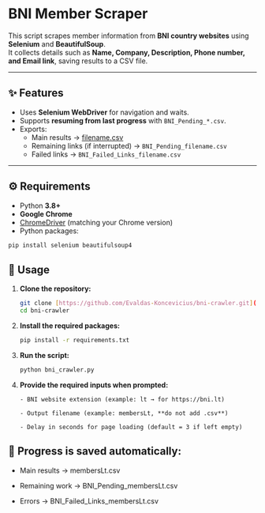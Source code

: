 # BNI Member Scraper  

This script scrapes member information from **BNI country websites** using **Selenium** and **BeautifulSoup**.  
It collects details such as **Name, Company, Description, Phone number, and Email link**, saving results to a CSV file.  

---

## ✨ Features  
- Uses **Selenium WebDriver** for navigation and waits.  
- Supports **resuming from last progress** with `BNI_Pending_*.csv`.  
- Exports:  
  - Main results → [filename.csv](https://github.com/Evaldas-Koncevicius/bni-crawler/blob/main/output_example.csv)
  - Remaining links (if interrupted) → `BNI_Pending_filename.csv`  
  - Failed links → `BNI_Failed_Links_filename.csv`  

---


## ⚙️ Requirements  
- Python **3.8+**  
- **Google Chrome**  
- [ChromeDriver](https://chromedriver.chromium.org/) (matching your Chrome version)  
- Python packages:  

```bash
pip install selenium beautifulsoup4
```

## 📖 Usage

1.  **Clone the repository:**
    ```bash
    git clone [https://github.com/Evaldas-Koncevicius/bni-crawler.git](https://github.com/Evaldas-Koncevicius/bni-crawler.git)
    cd bni-crawler
    ```

2.  **Install the required packages:**
    ```bash
    pip install -r requirements.txt
    ```

3.  **Run the script:**
    ```bash
    python bni_crawler.py
    ```

 4. **Provide the required inputs when prompted:**

        - BNI website extension (example: lt → for https://bni.lt)

        - Output filename (example: membersLt, **do not add .csv**)

        - Delay in seconds for page loading (default = 3 if left empty)


## 📂 Progress is saved automatically:

- Main results → membersLt.csv

- Remaining work → BNI_Pending_membersLt.csv

- Errors → BNI_Failed_Links_membersLt.csv
